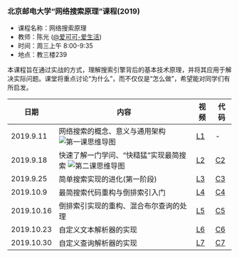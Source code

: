 ### 北京邮电大学“网络搜索原理”课程(2019)
- 课程名称：网络搜索原理
- 教师：陈光 ([@爱可可-爱生活](https://weibo.com/fly51fly))
- 时间：周三上午 8:00-9:35
- 地点：教三楼239

本课程旨在通过实战的方式，理解搜索引擎背后的基本技术原理，并将其应用于解决实际问题。课堂将重点讨论“为什么”，而不仅仅是“怎么做”，希望能对同学们有所启发。


|  日期   | 内容  | 视频 | 代码 |
|  ----  | ----  |  ----  | ----  |
| 2019.9.11  | 网络搜索的概念、意义与通用架构 ![第一课思维导图](https://github.com/fly51fly/Principle-of-Web-Search/blob/master/images/class_1_mm.jpg)|  [L1](https://www.bilibili.com/video/av67367419/?p=1) | - |
| 2019.9.18  | 快速了解一门学问、“快糙猛”实现最简搜索 ![第二课思维导图](https://github.com/fly51fly/Principle-of-Web-Search/blob/master/images/class_2_mm.jpg)|  [L2](https://www.bilibili.com/video/av67367419/?p=2) | [C2](https://github.com/fly51fly/Principle-of-Web-Search/blob/master/notebooks/class_2.ipynb) |
| 2019.9.25  | 简单搜索实现的进化(第一阶段) | [L3](https://www.bilibili.com/video/av67367419/?p=3) | [C3](https://github.com/fly51fly/Principle-of-Web-Search/blob/master/notebooks/class_3.ipynb) |
| 2019.10.9  | 最简搜索代码重构与倒排索引入门 | [L4](https://www.bilibili.com/video/av67367419/?p=4) | [C4](https://github.com/fly51fly/Principle-of-Web-Search/blob/master/notebooks/class_4.ipynb) |
| 2019.10.16  | 倒排索引实现的重构、混合布尔查询的处理 | [L5](https://www.bilibili.com/video/av67367419/?p=5) | [C5](https://github.com/fly51fly/Principle-of-Web-Search/blob/master/notebooks/class_5.ipynb) |
| 2019.10.23  | 自定义文本解析器的实现 | [L6](https://www.bilibili.com/video/av67367419/?p=6) | [C6](https://github.com/fly51fly/Principle-of-Web-Search/blob/master/notebooks/class_6.ipynb) |
| 2019.10.30  | 自定义查询解析器的实现 | [L7](https://www.bilibili.com/video/av67367419/?p=7) | [C7](https://github.com/fly51fly/Principle-of-Web-Search/blob/master/notebooks/class_7.ipynb) |